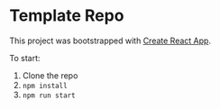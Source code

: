 # Template Repo

This project was bootstrapped with [Create React App](https://github.com/facebook/create-react-app).

To start:

1. Clone the repo
2. `npm install`
3. `npm run start`
